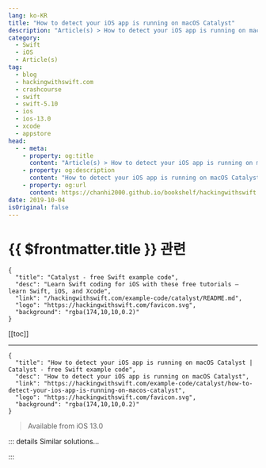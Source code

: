 ```yaml
---
lang: ko-KR
title: "How to detect your iOS app is running on macOS Catalyst"
description: "Article(s) > How to detect your iOS app is running on macOS Catalyst"
category:
  - Swift
  - iOS
  - Article(s)
tag: 
  - blog
  - hackingwithswift.com
  - crashcourse
  - swift
  - swift-5.10
  - ios
  - ios-13.0
  - xcode
  - appstore
head:
  - - meta:
    - property: og:title
      content: "Article(s) > How to detect your iOS app is running on macOS Catalyst"
    - property: og:description
      content: "How to detect your iOS app is running on macOS Catalyst"
    - property: og:url
      content: https://chanhi2000.github.io/bookshelf/hackingwithswift.com/example-code/catalyst/how-to-detect-your-ios-app-is-running-on-macos-catalyst.html
date: 2019-10-04
isOriginal: false
---
```


# {{ $frontmatter.title }} 관련

```component VPCard
{
  "title": "Catalyst - free Swift example code",
  "desc": "Learn Swift coding for iOS with these free tutorials – learn Swift, iOS, and Xcode",
  "link": "/hackingwithswift.com/example-code/catalyst/README.md",
  "logo": "https://hackingwithswift.com/favicon.svg",
  "background": "rgba(174,10,10,0.2)"
}
```

[[toc]]

---

```component VPCard
{
  "title": "How to detect your iOS app is running on macOS Catalyst | Catalyst - free Swift example code",
  "desc": "How to detect your iOS app is running on macOS Catalyst",
  "link": "https://hackingwithswift.com/example-code/catalyst/how-to-detect-your-ios-app-is-running-on-macos-catalyst",
  "logo": "https://hackingwithswift.com/favicon.svg",
  "background": "rgba(174,10,10,0.2)"
}
```

> Available from iOS 13.0

<!-- TODO: 작성 -->

<!-- 
Although Catalyst does a good job of making UIKit work on macOS, you will quickly realize that some things that worked great on iOS just aren’t great fits for macOS.

So, if you want to detect when your iOS app is running on macOS using Catalyst, you can add an `#if targetEnvironment` check to provide alternative functionality, like this:

```swift
#if targetEnvironment(macCatalyst)
    print("UIKit running on macOS")
#else
    print("Your regular code")
#endif
```

If that file also happens to support other platforms such as watchOS and tvOS, you can add further checks as needed like this:

```swift
#if targetEnvironment(macCatalyst)
    print("UIKit running on macOS")
#elseif os(watchOS)
    print("Running on watchOS")
#else
    print("Your regular code")
#endif
```

Detecting Catalyst is particularly useful when removing behavior that, while appropriate on iOS itself, doesn’t look great on macOS. For example, having screens full of information slide onto a `UINavigationController` looks great on iPhone, OK on iPad, but downright ugly on macOS, so you might want to push view controllers without animation when running on Catalyst.

-->

::: details Similar solutions…

<!--
/example-code/system/how-to-run-code-when-your-app-is-terminated">How to run code when your app is terminated 
/example-code/uikit/how-to-localize-your-ios-app">How to localize your iOS app 
/example-code/uikit/how-to-change-your-app-icon-dynamically-with-setalternateiconname">How to change your app icon dynamically with setAlternateIconName() 
/quick-start/swiftui/how-to-get-translucent-lists-on-macos">How to get translucent lists on macOS 
/example-code/arkit/how-to-detect-images-using-arimagetrackingconfiguration">How to detect images using ARImageTrackingConfiguration</a>
-->

:::

